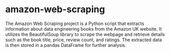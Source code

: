 # amazon-web-scraping
The Amazon Web Scraping project is a Python script that extracts information about data engineering books from the Amazon UK website. It utilizes the BeautifulSoup library to scrape the webpage and retrieve details such as the book title, price, review count, and ratings. The extracted data is then stored in a pandas DataFrame for further analysis.
